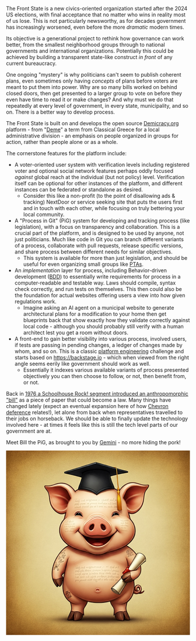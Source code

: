 The Front State is a new civics-oriented organization started after the 2024 US elections, with final acceptance that no matter who wins in reality most of us lose. This is not particularly newsworthy, as for decades government has increasingly worsened, even before the more *dramatic* modern times.

Its objective is a generational project to rethink how governance can work better, from the smallest neighborhood groups through to national governments and international organizations. Potentially this could be achieved by building a transparent state-like construct _in front_ of any current bureaucracy.

One ongoing "mystery" is why politicians can't seem to publish coherent plans, even sometimes only having *concepts* of plans before voters are meant to put them into power. Why are so many bills worked on behind closed doors, then get presented to a larger group to vote on before they even have time to read it or make changes? And why must we do that repeatedly at every level of government, in every state, municipality, and so on. There is a better way to develop process. 

The Front State is built on and develops the open source [Demicracy.org](https://demicracy.org) platform - from "[Deme](https://en.wikipedia.org/wiki/Deme)" a term from Classical Greece for a local administrative division - an emphasis on people organized in groups for action, rather than people alone or as a whole.

The cornerstone features for the platform include:

* A voter-oriented user system with verification levels including registered voter and optional social network features perhaps oddly focused *against* global reach at the individual (but not policy) level. Verification itself can be optional for other instances of the platform, and different instances can be federated or standalone as desired.
  * Consider this like a non-profit (to the point of disallowing ads & tracking) NextDoor or service seeking site that puts the users first and in touch with each other, while focusing on truly bettering your local community. 
* A "Process in Git" (PiG) system for developing and tracking process (like legislation), with a focus on transparency and collaboration. This is a crucial part of the platform, and is designed to be used by anyone, not just politicians. Much like code in Git you can branch different variants of a process, collaborate with pull requests, release specific versions, and share process between different needs for similar objectives.
  * This system is available for more than just legislation, and should be useful for even organizing small groups like [PTAs](https://en.wikipedia.org/wiki/Parent%E2%80%93teacher_association).
* An *implementation* layer for process, including Behavior-driven development ([BDD](https://en.wikipedia.org/wiki/Behavior-driven_development)) to essentially write requirements for process in a computer-readable and testable way. Laws should compile, syntax check correctly, and run tests on themselves. This then could also be the foundation for actual websites offering users a view into how given regulations work.
  * Imagine asking an AI agent on a municipal website to generate architectural plans for a modification to your home then get blueprints back that show exactly how they validate correctly against local code - although you should probably still verify with a human architect lest you get a room without doors.
* A front-end to gain better visibility into various process, involved users, if tests are passing in pending changes, a ledger of changes made by whom, and so on. This is a classic [platform engineering](https://en.wikipedia.org/wiki/Platform_engineering) challenge and starts based on https://backstage.io - which when viewed from the right angle seems eerily like government should work as well.
  * Essentially it indexes various available variants of process presented objectively you can then choose to follow, or not, then benefit from, or not. 

Back in [1976 a Schoolhouse Rock! segment introduced an anthropomorphic "bill"](https://en.wikipedia.org/wiki/I%27m_Just_a_Bill) as a piece of paper that could become a law. Many things have changed lately (expect an eventual expansion here of how [Chevron deference](https://en.wikipedia.org/wiki/Chevron_U.S.A.,_Inc._v._Natural_Resources_Defense_Council,_Inc.) relates!), let alone from back when representatives travelled to their jobs on horseback. We should be able to finally update the technology involved here - at times it feels like this is still the tech level parts of our government are at.

Meet Bill the PiG, as brought to you by [Gemini](https://en.wikipedia.org/wiki/Gemini_(chatbot)) - no more hiding the pork!

![GeminiGeneratedProcessPiG.png](GeminiGeneratedProcessPiG.png)
